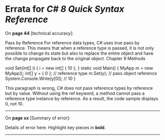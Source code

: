 # Errata for *C# 8 Quick Syntax Reference*

On **page 44** [technical accuracy]:
 
Pass by Reference For reference data types, C# uses true pass by reference. This means that when a reference type is passed, it is not only possible to change its state but also to replace the entire object and have the change propagate back to the original object.
Chapter 9 Methods

void Set(int[] i) { i = new int[] { 10 }; } static void Main() { MyApp m = new MyApp(); int[] y = { 0 }; // reference type m.Set(y); // pass object reference System.Console.Write(y[0]); // 10 }

This paragraph is wrong, C# does not pass reference types by reference but by value. Without using the ref keyword, a method cannot pass a reference type instance by reference. As a result, the code sample displays 0, not 10.


***

On **page xx** [Summary of error]:
 
Details of error here. Highlight key pieces in **bold**.

***
